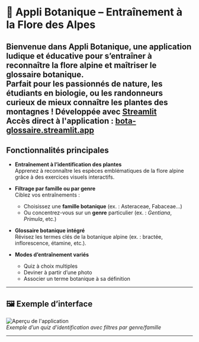 # 🌿 Appli Botanique – Entraînement à la Flore des Alpes

Bienvenue dans **Appli Botanique**, une application ludique et éducative pour s’entraîner à reconnaître la **flore alpine** et maîtriser le **glossaire botanique**.  
Parfait pour les passionnés de nature, les étudiants en biologie, ou les randonneurs curieux de mieux connaître les plantes des montagnes !
Développée avec [Streamlit](https://streamlit.io)  
**Accès direct à l'application : [bota-glossaire.streamlit.app](https://bota-glossaire.streamlit.app)**
---

## Fonctionnalités principales

- **Entraînement à l’identification des plantes**  
  Apprenez à reconnaître les espèces emblématiques de la flore alpine grâce à des exercices visuels interactifs.

- **Filtrage par famille ou par genre**  
  Ciblez vos entraînements :
  - Choisissez une **famille botanique** (ex. : Asteraceae, Fabaceae…)
  - Ou concentrez-vous sur un **genre** particulier (ex. : *Gentiana*, *Primula*, etc.)

- **Glossaire botanique intégré**  
  Révisez les termes clés de la botanique alpine (ex. : bractée, inflorescence, étamine, etc.).

- **Modes d’entraînement variés**
  - Quiz à choix multiples
  - Deviner à partir d’une photo
  - Associer un terme botanique à sa définition



---

## 🖼️ Exemple d’interface

![Aperçu de l'application](images/appli-botanique-preview.png)  
*Exemple d’un quiz d’identification avec filtres par genre/famille*

---
